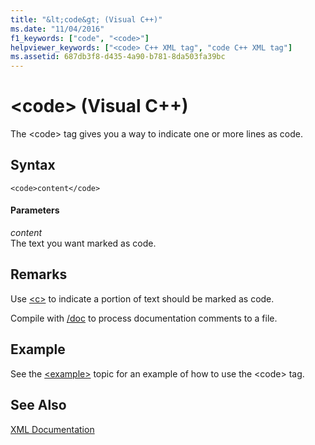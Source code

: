 ```yaml
---
title: "&lt;code&gt; (Visual C++)"
ms.date: "11/04/2016"
f1_keywords: ["code", "<code>"]
helpviewer_keywords: ["<code> C++ XML tag", "code C++ XML tag"]
ms.assetid: 687db3f8-d435-4a90-b781-8da503fa39bc
---
```

# &lt;code&gt; (Visual C++)

The \<code> tag gives you a way to indicate one or more lines as code.

## Syntax

```
<code>content</code>
```

#### Parameters

*content*<br/>
The text you want marked as code.

## Remarks

Use [\<c>](c-visual-cpp.md) to indicate a portion of text should be marked as code.

Compile with [/doc](doc-process-documentation-comments-c-cpp.md) to process documentation comments to a file.

## Example

See the [\<example>](example-visual-cpp.md) topic for an example of how to use the \<code> tag.

## See Also

[XML Documentation](xml-documentation-visual-cpp.md)